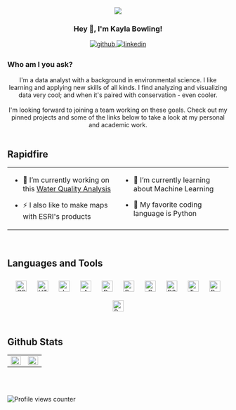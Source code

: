 
<div id="header" align="center">
  <img src="https://www.google.com/url?sa=i&url=https%3A%2F%2Fwww.pinterest.com%2Fpin%2F23432860565019381%2F&psig=AOvVaw2NQhh_XAo6jTsKLw2MdkhY&ust=1674749030585000&source=images&cd=vfe&ved=0CA4QjRxqFwoTCMDhqruM4_wCFQAAAAAdAAAAABAZ"/>
</div>

### <div align="center">Hey 👋, I'm Kayla Bowling!</div>  
  

<div align="center">
<a href="https://github.com/kbowling74" target="_blank">
<img src=https://img.shields.io/badge/github-%2324292e.svg?&style=for-the-badge&logo=github&logoColor=white alt=github style="margin-bottom: 5px;" />
</a>
<a href="https://linkedin.com/in/kbowling74" target="_blank">
<img src=https://img.shields.io/badge/linkedin-%231E77B5.svg?&style=for-the-badge&logo=linkedin&logoColor=white alt=linkedin style="margin-bottom: 5px;" />
</a>  
</div>  
  



### Who am I you ask?  
<div align="center">I'm a data analyst with a background in environmental science. I like learning and applying new skills of all kinds. I find analyzing and visualizing data very cool; and when it's paired with conservation - even cooler. 
</div>  
<br/>

<div align="center">I'm looking forward to joining a team working on these goals. Check out my pinned projects and some of the links below to take a look at my personal and academic work.</div>  
  

<br/>  


## Rapidfire  
<table><tr><td valign="top" width="50%">

- 🔭 I’m currently working on this [Water Quality Analysis](https://github.com/kbowling74/Water_Quality_Analysis)  
  

- ⚡ I also like to make maps with ESRI's products  


</td><td valign="top" width="50%">

- 🌱 I’m currently learning about Machine Learning  
  

- 🤖 My favorite coding language is Python  


</td></tr></table>  

<br/>  


## Languages and Tools  
<div align="center">  
<a href="https://www.w3schools.com/css/" target="_blank"><img style="margin: 10px" src="https://profilinator.rishav.dev/skills-assets/css3-original-wordmark.svg" alt="CSS3" height="25" /></a>  
<a href="https://en.wikipedia.org/wiki/HTML5" target="_blank"><img style="margin: 10px" src="https://profilinator.rishav.dev/skills-assets/html5-original-wordmark.svg" alt="HTML5" height="25" /></a>  
<a href="https://www.javascript.com/" target="_blank"><img style="margin: 10px" src="https://profilinator.rishav.dev/skills-assets/javascript-original.svg" alt="JavaScript" height="25" /></a>  
<a href="https://aws.amazon.com/" target="_blank"><img style="margin: 10px" src="https://profilinator.rishav.dev/skills-assets/amazonwebservices-original-wordmark.svg" alt="AWS" height="25" /></a>  
<a href="https://www.python.org/" target="_blank"><img style="margin: 10px" src="https://profilinator.rishav.dev/skills-assets/python-original.svg" alt="Python" height="25" /></a>  
<a href="https://www.gnu.org/software/bash/" target="_blank"><img style="margin: 10px" src="https://profilinator.rishav.dev/skills-assets/gnu_bash-icon.svg" alt="Bash" height="25" /></a>  
<a href="https://www.r-project.org/" target="_blank"><img style="margin: 10px" src="https://profilinator.rishav.dev/skills-assets/r.svg" alt="R" height="25" /></a>  
<a href="https://d3js.org/" target="_blank"><img style="margin: 10px" src="https://profilinator.rishav.dev/skills-assets/d3js-original.svg" alt="D3.js" height="25" /></a>  
<a href="https://www.tableau.com/" target="_blank"><img style="margin: 10px" src="https://profilinator.rishav.dev/skills-assets/tableau.svg" alt="Tableau" height="25" /></a>  
<a href="https://www.postgresql.org/" target="_blank"><img style="margin: 10px" src="https://profilinator.rishav.dev/skills-assets/postgresql-original-wordmark.svg" alt="PostgreSQL" height="25" /></a>  
<a href="https://getbootstrap.com/docs/3.4/javascript/" target="_blank"><img style="margin: 10px" src="https://profilinator.rishav.dev/skills-assets/bootstrap-plain.svg" alt="Bootstrap" height="25" /></a>  
</div>  

<br/>  


## Github Stats  
<table><tr><td valign="top" width="50%">

<img src="https://github-readme-stats.vercel.app/api/top-langs/?username=kbowling74&hide_border=true&layout=compact" align="left" style="width: 100%" />

</td><td valign="top" width="50%">

<img src="https://github-readme-stats.vercel.app/api?username=kbowling74&show_icons=true&count_private=true&hide_border=true" align="left" style="width: 100%" />

</td></tr></table>  

<br/>  

  

<br/>  

![Profile views counter](https://komarev.com/ghpvc/?username=kbowling74&&style=flat-square)  
  

<br/>  


<br />

